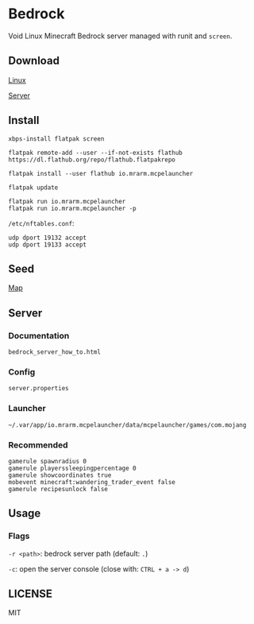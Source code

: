 # Bedrock

Void Linux Minecraft Bedrock server managed with runit and `screen`.

## Download

[Linux](https://mcpelauncher.readthedocs.io/en/latest/getting_started/index.html)

[Server](https://www.minecraft.net/en-us/download/server/bedrock)

## Install

```
xbps-install flatpak screen

flatpak remote-add --user --if-not-exists flathub https://dl.flathub.org/repo/flathub.flatpakrepo

flatpak install --user flathub io.mrarm.mcpelauncher

flatpak update

flatpak run io.mrarm.mcpelauncher
flatpak run io.mrarm.mcpelauncher -p
```

`/etc/nftables.conf`:

```
udp dport 19132 accept
udp dport 19133 accept
```

## Seed

[Map](https://www.chunkbase.com/apps/seed-map)

<!-- -9134377708685086840 -->

## Server

### Documentation

```
bedrock_server_how_to.html
```

### Config

```
server.properties
```

### Launcher

```
~/.var/app/io.mrarm.mcpelauncher/data/mcpelauncher/games/com.mojang
```

### Recommended

```
gamerule spawnradius 0
gamerule playerssleepingpercentage 0
gamerule showcoordinates true
mobevent minecraft:wandering_trader_event false
gamerule recipesunlock false
```

## Usage

### Flags

`-r <path>`: bedrock server path (default: `.`)

<!-- `-S <name>`: server name (default: `bedrock`) -->

`-c`: open the server console (close with: `CTRL + a -> d`)

<!-- `-s`: stop the server (this will restart the runit service) -->

## LICENSE

MIT
